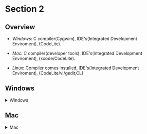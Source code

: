 # Section 2

## Overview 

- *Windows*: C compiler(Cygwim), IDE's(Integrated Development Enviroment),
  (CodeLite).

- *Mac*: C compiler(developer tools), IDE's(Integrated Development Enviroment),
  (xcode/CodeLite).

- *Linux*: Compiler comes installed, IDE's(Integrated Development Enviroment),
  (CodeLite/vi/gedit,CL)

## Windows
<details>
<summary>Windows</summary>

### Installing the C compiler

    - Need to install GNU gcc compiler, gdb debugger from cygwin.com.

    - Cygwin.com/install.html -> Install the set up -> Double click the .exe -> 
    Next to all.

    - In the .exe after the install, select gcc-core, gdb and make -> Next twice 
    -> Choose -> Finish.

    - File explorer -> Locate the C:cygwin\bin -> Copy path -> Search System -> 
    Enviroment variables -> System variables -> Path -> New -> Copy path -> 
    Ok twice -> Open command promt -> Cygcheck -c cygwin -> If no problems ->
    gcc --version.

### Installing CodeLite

> [!IMPORTANT]
> cygwin already installed

    - Codelite.org -> Download -> Next page -> Choose the preferred version -> 
    Right click -> Properties -> Unblock -> Ok -> Double click codelite -> 
    Next to all -> Install.

### Configuring CodeLite

> [!IMPORTANT]
> cygwin and CodeLite installed 
> Don't use spaces or special char

    - Click CodeLite -> Next -> C/C++ Development -> Next -> Scan -> 
    If not located -> Next -> Choose the color -> Next -> Choose -> Finish.

    - On CodeLite Settings -> Build settings -> Click the + -> Search for cygwin 
    -> Select it -> Name it -> Tools -> C compiler, Linker, SOL .exe
    must be setted as gcc.exe -> Assembler name must be as.exr -> Archive 
    must be setted as ar.exe -> Other are ok -> Apply -> Ok.

    - To create a project -> New -> C++ -> Choose path with no special char ->
    -> Give it a name -> Check Create a workspace -> OK -> Select workspace -> 
    Right click -> New project -> Name it -> Create on own folder -> Category:
    Console -> Type: Simple executable(gcc), Compiler: cygwin, debbuger: GNU gdb
    debbuger, Build System: CodeLite Makefile Generator - UNIX -> OK. 
</details>

## Mac
<details>
<summary>Mac</summary>

### Installing the C compiler

    - To check if the Xcode is installed -> Double click finder -> Applications ->
    search for it -> if not just install it in the App Store -> App store -> 
    Develop -> Xcode.

    - To install development tools -> gcc --version to see if they are instelled ->
    If not a box will pop up -> Install -> Done -> gcc --version.

### Installing CodeLite on Mac

    - CodeLite.org -> Download -> Donate or not -> App Bundle for OSX -> 
    Double click the archive -> Drag the CodeLite into applications -> 
    when trying to open if a problem show -> System preferences -> Security &
    Privacy -> General -> Open Anyway - Open again.

### Configuring CodeLite on Mac
> [!IMPORTANT]
> Compiler and CodeLite already installed
> Don't use spaces or special char

    - Open CodeLite -> Cancel -> Help -> Run the setup wizard -> Next -> C/C++ ->
    Scan -> Next -> Choose -> Next -> Choose -> Finish.

    - To se if everything worked Settings build settings -> GCC  -> OK.

    - To create a workspace -> New workspace -> C++ -> OK -> Choose path -> Choose
    name -> Check box is on -> OK.

    - To create a project -> Right click on the created workspace -> New -> 
    New Project -> Chose path and name -> Check box is on -> Category: Console ->
    Type: Simple exevtable (gcc), Compiler: GCC, Debugger: LLDB Debugger, 
    Build System: Default -> OK.
</details>